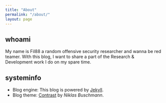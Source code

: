```yaml
---
title: "About"
permalink: "/about/"
layout: page
---
```


## whoami

My name is Fil88 a random offensive security researcher and wanna be red teamer. With this blog, I want to share a part of the Research & Development work I do on my spare time. 


## systeminfo

- Blog engine: This blog is powered by [Jekyll](https://jekyllrb.com/).  
- Blog theme: [Contrast](https://github.com/niklasbuschmann/contrast) by _Niklas Buschmann_.  



